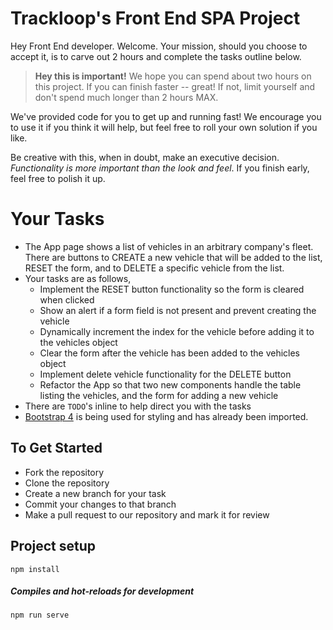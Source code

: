 Trackloop's Front End SPA Project
===

Hey Front End developer. Welcome. Your mission, should you choose to accept it, is to carve out 2 hours and complete the tasks outline below.

> **Hey this is important!**
> We hope you can spend about two hours on this project. If you can finish faster -- great! If not, limit yourself and don't spend much longer than 2 hours MAX.

We've provided code for you to get up and running fast!  We encourage you to use it if you think it will help, but feel free to roll your own solution if you like.

Be creative with this, when in doubt, make an executive decision. *Functionality is more important than the look and feel*. If you finish early, feel free to polish it up.

# Your Tasks
* The App page shows a list of vehicles in an arbitrary company's fleet. There are buttons to CREATE a new vehicle that will be added to the list, RESET the form, and to DELETE a specific vehicle from the list.
* Your tasks are as follows,
    * Implement the RESET button functionality so the form is cleared when clicked
    * Show an alert if a form field is not present and prevent creating the vehicle
    * Dynamically increment the index for the vehicle before adding it to the vehicles object
    * Clear the form after the vehicle has been added to the vehicles object
    * Implement delete vehicle functionality for the DELETE button
    * Refactor the App so that two new components handle the table listing the vehicles, and the form for adding a new vehicle
* There are `TODO`'s inline to help direct you with the tasks
* [Bootstrap 4](https://getbootstrap.com/docs/4.0/getting-started/introduction/) is being used for styling and has already been imported.

## To Get Started

* Fork the repository
* Clone the repository
* Create a new branch for your task
* Commit your changes to that branch
* Make a pull request to our repository and mark it for review

## Project setup

```
npm install
```

##### Compiles and hot-reloads for development
```
npm run serve
```
